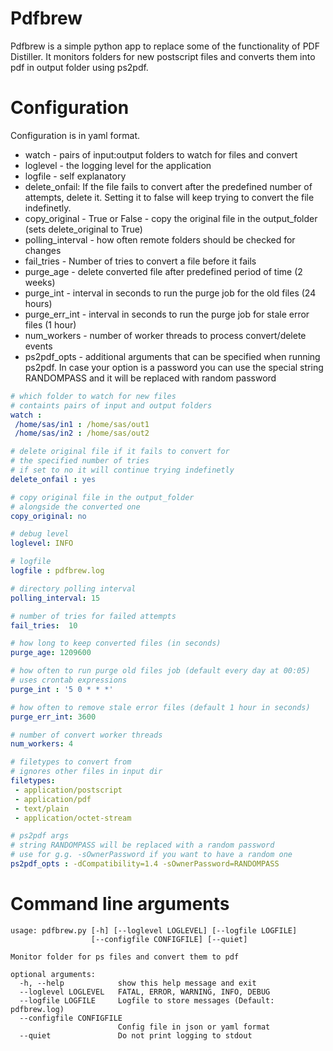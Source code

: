 # Pdfbrew
Pdfbrew is a simple python app to replace some of the functionality of PDF Distiller. It monitors folders for new postscript files and converts them into pdf in output folder using ps2pdf.

# Configuration
Configuration is in yaml format.
 * watch - pairs of input:output folders to watch for files and convert
 * loglevel - the logging level for the application
 * logfile - self explanatory
 * delete_onfail: If the file fails to convert after the predefined number of attempts, delete it. Setting it to false will keep trying to convert the file indefinetly.
 * copy_original - True or False - copy the original file in the output_folder (sets delete_original to True)
 * polling_interval - how often remote folders should be checked for changes
 * fail_tries - Number of tries to convert a file before it fails
 * purge_age - delete converted file after predefined period of time (2 weeks)
 * purge_int - interval in seconds to run the purge job for the old files (24 hours)
 * purge_err_int - interval in seconds to run the purge job for stale error files (1 hour)
 * num_workers - number of worker threads to process convert/delete events
 * ps2pdf_opts - additional arguments that can be specified when running ps2pdf. In case your option is a password
                 you can use the special string RANDOMPASS and it will be replaced with random password
 
 ```yaml
# which folder to watch for new files
# containts pairs of input and output folders
watch : 
  /home/sas/in1 : /home/sas/out1
  /home/sas/in2 : /home/sas/out2

# delete original file if it fails to convert for
# the specified number of tries
# if set to no it will continue trying indefinetly
delete_onfail : yes

# copy original file in the output_folder 
# alongside the converted one 
copy_original: no

# debug level 
loglevel: INFO

# logfile
logfile : pdfbrew.log

# directory polling interval
polling_interval: 15

# number of tries for failed attempts
fail_tries:  10

# how long to keep converted files (in seconds)
purge_age: 1209600

# how often to run purge old files job (default every day at 00:05)
# uses crontab expressions
purge_int : '5 0 * * *'

# how often to remove stale error files (default 1 hour in seconds)
purge_err_int: 3600

# number of convert worker threads
num_workers: 4

# filetypes to convert from
# ignores other files in input dir
filetypes: 
  - application/postscript
  - application/pdf
  - text/plain
  - application/octet-stream

# ps2pdf args 
# string RANDOMPASS will be replaced with a random password
# use for g.g. -sOwnerPassword if you want to have a random one
ps2pdf_opts : -dCompatibility=1.4 -sOwnerPassword=RANDOMPASS
```
# Command line arguments

```
usage: pdfbrew.py [-h] [--loglevel LOGLEVEL] [--logfile LOGFILE]
                  [--configfile CONFIGFILE] [--quiet]

Monitor folder for ps files and convert them to pdf

optional arguments:
  -h, --help            show this help message and exit
  --loglevel LOGLEVEL   FATAL, ERROR, WARNING, INFO, DEBUG
  --logfile LOGFILE     Logfile to store messages (Default: pdfbrew.log)
  --configfile CONFIGFILE
                        Config file in json or yaml format
  --quiet               Do not print logging to stdout
```
